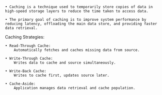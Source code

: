     • Caching is a technique used to temporarily store copies of data in high-speed storage layers to reduce the time taken to access data.

    • The primary goal of caching is to improve system performance by reducing latency, offloading the main data store, and providing faster data retrieval.

Caching Strategies:

    • Read-Through Cache: 
        Automatically fetches and caches missing data from source.
    
    • Write-Through Cache: 
        Writes data to cache and source simultaneously.
    
    • Write-Back Cache: 
        Writes to cache first, updates source later.
    
    • Cache-Aside: 
        Application manages data retrieval and cache population.
